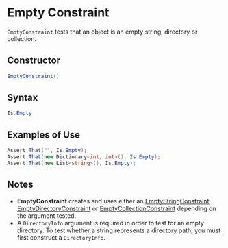 # Empty Constraint

`EmptyConstraint` tests that an object is an empty string, directory or collection.

## Constructor

```csharp
EmptyConstraint()
```

## Syntax

```csharp
Is.Empty
```

## Examples of Use

```csharp
Assert.That("", Is.Empty);
Assert.That(new Dictionary<int, int>(), Is.Empty);
Assert.That(new List<string>(), Is.Empty);
```

## Notes

* **EmptyConstraint** creates and uses either an [EmptyStringConstraint](EmptyStringConstraint.md),
   [EmptyDirectoryConstraint](EmptyDirectoryConstraint.md) or [EmptyCollectionConstraint](EmptyCollectionConstraint.md) depending on the argument tested.
* A `DirectoryInfo` argument is required in order to test for an empty directory.
   To test whether a string represents a directory path, you must first construct
   a `DirectoryInfo`.
